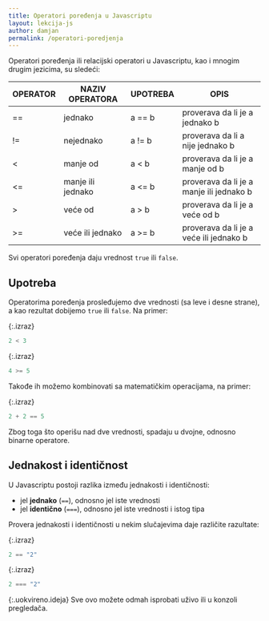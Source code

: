 ```yaml
---
title: Operatori poređenja u Javascriptu
layout: lekcija-js
author: damjan
permalink: /operatori-poredjenja
---
```


Operatori poređenja ili relacijski operatori u Javascriptu, kao i mnogim drugim jezicima, su sledeći:

OPERATOR | NAZIV OPERATORA | UPOTREBA | OPIS
---|---------|--------|----------------------
== | jednako | a == b | proverava da li je a jednako b
!= | nejednako | a != b | proverava da li a nije jednako b
<  | manje od | a < b | proverava da li je a manje od b
<= | manje ili jednako | a <= b | proverava da li je a manje ili jednako b
>  | veće od | a > b | proverava da li je a veće od b
>= | veće ili jednako | a >= b | proverava da li je a veće ili jednako b

Svi operatori poređenja daju vrednost `true` ili `false`.

## Upotreba

Operatorima poređenja prosleđujemo dve vrednosti (sa leve i desne strane), a kao rezultat dobijemo `true` ili `false`. Na primer:

{:.izraz}
```js
2 < 3
```

{:.izraz}
```js
4 >= 5
```

Takođe ih možemo kombinovati sa matematičkim operacijama, na primer:

{:.izraz}
```js
2 + 2 == 5
```

Zbog toga što operišu nad dve vrednosti, spadaju u dvojne, odnosno binarne operatore. 

## Jednakost i identičnost

U Javascriptu postoji razlika između jednakosti i identičnosti:

* jel **jednako** (`==`), odnosno jel iste vrednosti
* jel **identično** (`===`), odnosno jel iste vrednosti i istog tipa

Provera jednakosti i identičnosti u nekim slučajevima daje različite razultate:

{:.izraz}
```js
2 == "2"
```

{:.izraz}
```js
2 === "2"
```

{:.uokvireno.ideja}
Sve ovo možete odmah isprobati uživo ili u konzoli pregledača.
